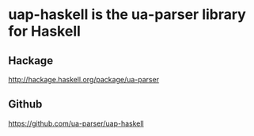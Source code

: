 # uap-haskell is the ua-parser library for Haskell

## Hackage

http://hackage.haskell.org/package/ua-parser

## Github

https://github.com/ua-parser/uap-haskell

